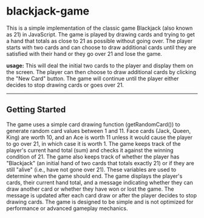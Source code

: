 # blackjack-game

This is a simple implementation of the classic game Blackjack (also known as 21) in JavaScript. The game is played by drawing cards and trying to get a hand that totals as close to 21 as possible without going over. The player starts with two cards and can choose to draw additional cards until they are satisfied with their hand or they go over 21 and lose the game.

**usage:**
This will deal the initial two cards to the player and display them on the screen. The player can then choose to draw additional cards by clicking the "New Card" button. The game will continue until the player either decides to stop drawing cards or goes over 21.

***
Getting Started
---
The game uses a simple card drawing function (getRandomCard()) to generate random card values between 1 and 11. Face cards (Jack, Queen, King) are worth 10, and an Ace is worth 11 unless it would cause the player to go over 21, in which case it is worth 1.
The game keeps track of the player's current hand total (sum) and checks it against the winning condition of 21.
The game also keeps track of whether the player has "Blackjack" (an initial hand of two cards that totals exactly 21) or if they are still "alive" (i.e., have not gone over 21). These variables are used to determine when the game should end.
The game displays the player's cards, their current hand total, and a message indicating whether they can draw another card or whether they have won or lost the game. The message is updated after each card draw or after the player decides to stop drawing cards.
The game is designed to be simple and is not optimized for performance or advanced gameplay mechanics.
